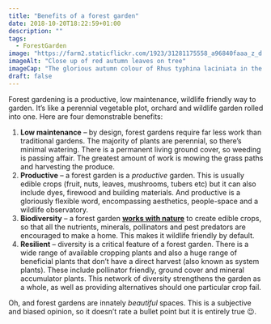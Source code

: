 ```yaml
---
title: "Benefits of a forest garden"
date: 2018-10-20T18:22:59+01:00
description: ""
tags: 
  - ForestGarden
image: "https://farm2.staticflickr.com/1923/31281175558_a96840faaa_z_d.jpg"
imageAlt: "Close up of red autumn leaves on tree"
imageCap: "The glorious autumn colour of Rhus typhina laciniata in the forest garden"
draft: false
---
```


Forest gardening is a productive, low maintenance, wildlife friendly way to garden. It’s like a perennial vegetable plot, orchard and wildlife garden rolled into one. Here are four demonstrable benefits:

1. **Low maintenance** – by design, forest gardens require far less work than traditional gardens. The majority of plants are perennial, so there’s minimal watering. There is a permanent living ground cover, so weeding is passing affair. The greatest amount of work is mowing the grass paths and harvesting the produce.
2. **Productive** – a forest garden is a _productive_ garden. This is usually edible crops (fruit, nuts, leaves, mushrooms, tubers etc) but it can also include dyes, firewood and building materials. And productive is a gloriously flexible word, encompassing aesthetics, people-space and a wildlife observatory.
3. **Biodiversity** – a forest garden **[works with nature](https://www.agroforestry.co.uk/product/creating-a-forest-garden-2/)** to create edible crops, so that all the nutrients, minerals, pollinators and pest predators are encouraged to make a home. This makes it wildlife friendly by default. 
4. **Resilient** – diversity is a critical feature of a forest garden. There is a wide range of available cropping plants and also a huge range of beneficial plants that don’t have a direct harvest (also known as system plants). These include pollinator friendly, ground cover and mineral accumulator plants. This network of diversity strengthens the garden as a whole, as well as providing alternatives should one particular crop fail.

Oh, and forest gardens are innately _beautiful_ spaces. This is a subjective and biased opinion, so it doesn’t rate a bullet point but it is entirely true 😉.
